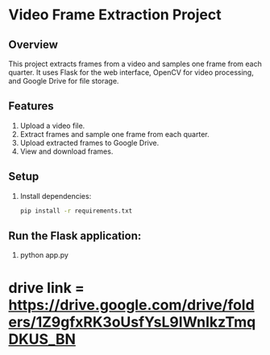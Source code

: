 # Video Frame Extraction Project

## Overview
This project extracts frames from a video and samples one frame from each quarter. It uses Flask for the web interface, OpenCV for video processing, and Google Drive for file storage.


## Features
1. Upload a video file.
2. Extract frames and sample one frame from each quarter.
3. Upload extracted frames to Google Drive.
4. View and download frames.


## Setup
1. Install dependencies:
   ```bash
   pip install -r requirements.txt

## Run the Flask application: 

1. python app.py



# drive link = https://drive.google.com/drive/folders/1Z9gfxRK3oUsfYsL9lWnIkzTmqDKUS_BN